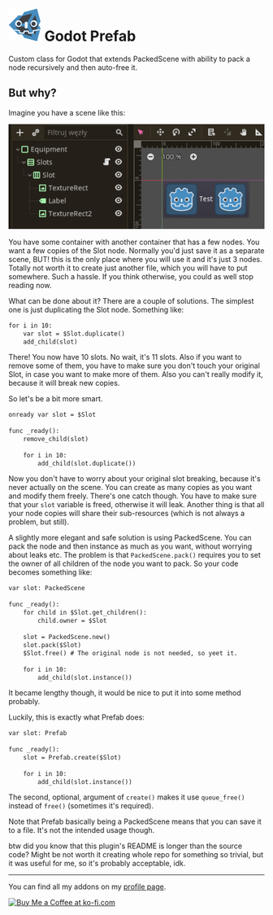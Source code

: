 # <img src="https://github.com/KoBeWi/Godot-Prefab/blob/master/Media/Icon.png" width="64" height="64"> Godot Prefab

Custom class for Godot that extends PackedScene with ability to pack a node recursively and then auto-free it.

## But why?

Imagine you have a scene like this:

![](https://github.com/KoBeWi/Godot-Prefab/blob/master/Media/ReadmeExample.png)

You have some container with another container that has a few nodes. You want a few copies of the Slot node. Normally you'd just save it as a separate scene, BUT! this is the only place where you will use it and it's just 3 nodes. Totally not worth it to create just another file, which you will have to put somewhere. Such a hassle. If you think otherwise, you could as well stop reading now.

What can be done about it? There are a couple of solutions. The simplest one is just duplicating the Slot node. Something like:
```GDScript
for i in 10:
    var slot = $Slot.duplicate()
    add_child(slot)
```
There! You now have 10 slots. No wait, it's 11 slots. Also if you want to remove some of them, you have to make sure you don't touch your original Slot, in case you want to make more of them. Also you can't really modify it, because it will break new copies.

So let's be a bit more smart.
```GDScript
onready var slot = $Slot

func _ready():
    remove_child(slot)

    for i in 10:
        add_child(slot.duplicate())
```
Now you don't have to worry about your original slot breaking, because it's never actually on the scene. You can create as many copies as you want and modify them freely. There's one catch though. You have to make sure that your `slot` variable is freed, otherwise it will leak. Another thing is that all your node copies will share their sub-resources (which is not always a problem, but still).

A slightly more elegant and safe solution is using PackedScene. You can pack the node and then instance as much as you want, without worrying about leaks etc. The problem is that `PackedScene.pack()` requires you to set the owner of all children of the node you want to pack. So your code becomes something like:
```GDScript
var slot: PackedScene

func _ready():
    for child in $Slot.get_children():
        child.owner = $Slot

    slot = PackedScene.new()
    slot.pack($Slot)
    $Slot.free() # The original node is not needed, so yeet it.

    for i in 10:
        add_child(slot.instance())
```
It became lengthy though, it would be nice to put it into some method probably.

Luckily, this is exactly what Prefab does:
```GDScript
var slot: Prefab

func _ready():
    slot = Prefab.create($Slot)

    for i in 10:
        add_child(slot.instance())
```
The second, optional, argument of `create()` makes it use `queue_free()` instead of `free()` (sometimes it's required).

Note that Prefab basically being a PackedScene means that you can save it to a file. It's not the intended usage though.

btw did you know that this plugin's README is longer than the source code? Might be not worth it creating whole repo for something so trivial, but it was useful for me, so it's probably acceptable, idk.

___
You can find all my addons on my [profile page](https://github.com/KoBeWi).

<a href='https://ko-fi.com/W7W7AD4W4' target='_blank'><img height='36' style='border:0px;height:36px;' src='https://cdn.ko-fi.com/cdn/kofi1.png?v=3' border='0' alt='Buy Me a Coffee at ko-fi.com' /></a>
